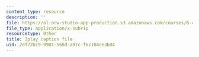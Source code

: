 ```yaml
---
content_type: resource
description: ''
file: https://ol-ocw-studio-app-production.s3.amazonaws.com/courses/6-451-principles-of-digital-communication-ii-spring-2005/2ef72bc99981568da97cf6c104ce3bd4_DyRLOmVRQDw.vtt
file_type: application/x-subrip
resourcetype: Other
title: 3play caption file
uid: 2ef72bc9-9981-568d-a97c-f6c104ce3bd4
---
```

